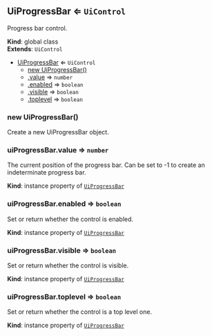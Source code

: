 <a name="UiProgressBar"></a>

## UiProgressBar ⇐ <code>UiControl</code>
Progress bar control.

**Kind**: global class  
**Extends**: <code>UiControl</code>  

* [UiProgressBar](#UiProgressBar) ⇐ <code>UiControl</code>
    * [new UiProgressBar()](#new_UiProgressBar_new)
    * [.value](#UiProgressBar+value) ⇒ <code>number</code>
    * [.enabled](#) ⇒ <code>boolean</code>
    * [.visible](#) ⇒ <code>boolean</code>
    * [.toplevel](#) ⇒ <code>boolean</code>

<a name="new_UiProgressBar_new"></a>

### new UiProgressBar()
Create a new UiProgressBar object.

<a name="UiProgressBar+value"></a>

### uiProgressBar.value ⇒ <code>number</code>
The current position of the progress bar. Can be set to -1 to create
an indeterminate progress bar.

**Kind**: instance property of [<code>UiProgressBar</code>](#UiProgressBar)  
<a name=""></a>

### uiProgressBar.enabled ⇒ <code>boolean</code>
Set or return whether the control is enabled.

**Kind**: instance property of [<code>UiProgressBar</code>](#UiProgressBar)  
<a name=""></a>

### uiProgressBar.visible ⇒ <code>boolean</code>
Set or return whether the control is visible.

**Kind**: instance property of [<code>UiProgressBar</code>](#UiProgressBar)  
<a name=""></a>

### uiProgressBar.toplevel ⇒ <code>boolean</code>
Set or return whether the control is a top level one.

**Kind**: instance property of [<code>UiProgressBar</code>](#UiProgressBar)  
